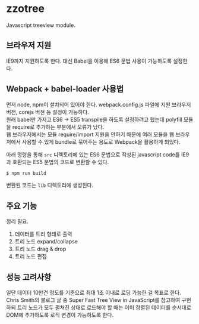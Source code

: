 # zzotree

Javascript treeview module.  


## 브라우저 지원

IE9까지 지원하도록 한다. 대신 Babel을 이용해 ES6 문법 사용이 가능하도록 설정한다.  


## Webpack + babel-loader 사용법

먼저 node, npm이 설치되어 있어야 한다. webpack.config.js 파일에 지원 브라우저 버전, corejs 버전 등 설정이 가능하다.  
원래 babel만 가지고 ES6 -> ES5 transpile을 하도록 설정하려고 했는데 polyfill 모듈을 require로 추가하는 부분에서 오류가 났다.  
웹 브라우저에서는 모듈 require/import 지원을 안하기 때문에 여러 모듈을 웹 브라우저에서 사용할 수 있게 bundle로 묶어주는 용도로 Webpack을 활용하게 되었다.

아래 명령을 통해 `src` 디렉토리에 있는 ES6 문법으로 작성된 javascript code를 IE9과 호환되는 ES5 문법의 코드로 변환할 수 있다.
  
```bash
$ npm run build
```
  
변환된 코드는 `lib` 디렉토리에 생성된다.  

## 주요 기능

정리 필요.

1. 데이터를 트리 형태로 출력  
1. 트리 노드 expand/collapse  
1. 트리 노드 drag & drop  
1. 트리 노드 편집  


## 성능 고려사항

일단 데이터 10만건 정도를 기준으로 최대 1초 이내로 로딩 가능한 걸 목표로 한다.  
Chris Smith의 블로그 글 중 Super Fast Tree View in JavaScript를 참고하여 구현하되 트리 노드가 모두 펼쳐진 상태로 로드해야 할 때는 이미 정렬된 데이터를 순서대로 DOM에 추가하도록 로직 변경이 가능하도록 한다.  

